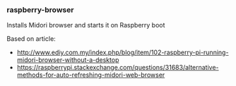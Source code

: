 ### raspberry-browser
Installs Midori browser and starts it on Raspberry boot

Based on article:
- http://www.ediy.com.my/index.php/blog/item/102-raspberry-pi-running-midori-browser-without-a-desktop
- https://raspberrypi.stackexchange.com/questions/31683/alternative-methods-for-auto-refreshing-midori-web-browser

